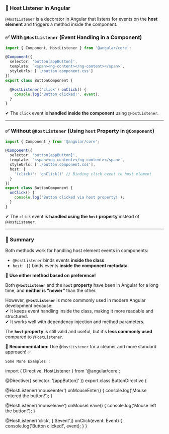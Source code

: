 ### **📌 Host Listener in Angular**  
`@HostListener` is a decorator in Angular that listens for events on the **host element** and triggers a method inside the component.

### **✅ With `@HostListener` (Event Handling in a Component)**  
```ts
import { Component, HostListener } from '@angular/core';

@Component({
  selector: 'button[appButton]',
  template: `<span><ng-content></ng-content></span>`,
  styleUrls: ['./button.component.css']
})
export class ButtonComponent {

  @HostListener('click') onClick() {
    console.log('Button clicked!', event);
  }
}
```
✔ The `click` event is **handled inside the component** using `@HostListener`.  

---

### **✅ Without `@HostListener` (Using `host` Property in `@Component`)**  
```ts
import { Component } from '@angular/core';

@Component({
  selector: 'button[appButton]',
  template: `<span><ng-content></ng-content></span>`,
  styleUrls: ['./button.component.css'],
  host: {
    '(click)': 'onClick()' // Binding click event to host element
  }
})
export class ButtonComponent {
  onClick() {
    console.log('Button clicked via host property!');
  }
}
```
✔ The `click` event is **handled using the `host` property** instead of `@HostListener`.  

---

### **🎯 Summary**  
Both methods work for handling host element events in components:  
- `@HostListener` binds events **inside the class**.  
- `host: {}` binds events **inside the component metadata**.  

🚀 **Use either method based on preference!**








Both **`@HostListener`** and the **`host` property** have been in Angular for a long time, and **neither is "newer"** than the other.  

However, **`@HostListener`** is more commonly used in modern Angular development because:  
✔ It keeps event handling inside the class, making it more readable and structured.  
✔ It works well with dependency injection and method parameters.  

The **`host` property** is still valid and useful, but it's **less commonly used** compared to `@HostListener`.  

🚀 **Recommendation:** Use `@HostListener` for a cleaner and more standard approach! ✅




`Some More Examples :`

import { Directive, HostListener } from '@angular/core';

@Directive({
  selector: '[appButton]'
})
export class ButtonDirective {
  
  @HostListener('mouseenter') onMouseEnter() {
    console.log('Mouse entered the button!');
  }

  @HostListener('mouseleave') onMouseLeave() {
    console.log('Mouse left the button!');
  }

  @HostListener('click', ['$event']) onClick(event: Event) {
    console.log('Button clicked!', event);
  }
}
